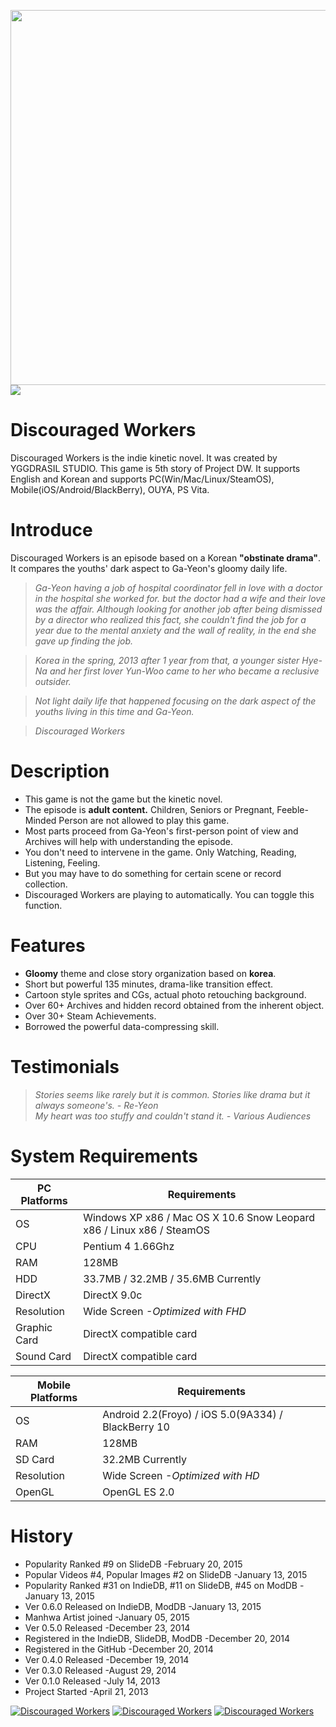 <img src="https://yggdrasil-studio.github.io/Discouraged-Workers/images/presplash.png" width="600px" /><a href="http://www.steamcommunity.com/sharedfiles/filedetails/?id=395688876" target="_blank"><img src="https://yggdrasil-studio.github.io/Discouraged-Workers/images/steam_greenlight.png" /></a>

Discouraged Workers
===================
Discouraged Workers is the indie kinetic novel. It was created by YGGDRASIL STUDIO. This game is 5th story of Project DW. It supports English and Korean and supports PC(Win/Mac/Linux/SteamOS), Mobile(iOS/Android/BlackBerry), OUYA, PS Vita.


Introduce
===================
Discouraged Workers is an episode based on a Korean **"obstinate drama"**. It compares the youths' dark aspect to Ga-Yeon's gloomy daily life.

> _Ga-Yeon having a job of hospital coordinator fell in love with a doctor in the hospital she worked for. but the doctor had a wife and their love was the affair. Although looking for another job after being dismissed by a director who realized this fact, she couldn't find the job for a year due to the mental anxiety and the wall of reality, in the end she gave up finding the job._

> _Korea in the spring, 2013 after 1 year from that, a younger sister Hye-Na and her first lover Yun-Woo came to her who became a reclusive outsider._

> _Not light daily life that happened focusing on the dark aspect of the youths living in this time and Ga-Yeon._

> _Discouraged Workers_


Description
===================
- This game is not the game but the kinetic novel.
- The episode is **adult content.** Children, Seniors or Pregnant, Feeble-Minded Person are not allowed to play this game.
- Most parts proceed from Ga-Yeon's first-person point of view and Archives will help with understanding the episode.
- You don't need to intervene in the game. Only Watching, Reading, Listening, Feeling.
- But you may have to do something for certain scene or record collection.
- Discouraged Workers are playing to automatically. You can toggle this function.


Features
===================
- **Gloomy** theme and close story organization based on **korea**.
- Short but powerful 135 minutes, drama-like transition effect.
- Cartoon style sprites and CGs, actual photo retouching background.
- Over 60+ Archives and hidden record obtained from the inherent object.
- Over 30+ Steam Achievements.
- Borrowed the powerful data-compressing skill.


Testimonials
===================
> _Stories seems like rarely but it is common. Stories like drama but it always someone's. - Re-Yeon_<br />
> _My heart was too stuffy and couldn't stand it. - Various Audiences_


System Requirements
===================
PC Platforms | Requirements
------------ | -------------
OS | Windows XP x86 / Mac OS X 10.6 Snow Leopard x86 / Linux x86 / SteamOS
CPU | Pentium 4 1.66Ghz
RAM | 128MB
HDD | 33.7MB / 32.2MB / 35.6MB Currently
DirectX | DirectX 9.0c
Resolution | Wide Screen *-Optimized with FHD*
Graphic Card | DirectX compatible card
Sound Card | DirectX compatible card

Mobile Platforms | Requirements
------------ | -------------
OS | Android 2.2(Froyo) / iOS 5.0(9A334) / BlackBerry 10
RAM | 128MB
SD Card | 32.2MB Currently
Resolution | Wide Screen *-Optimized with HD*
OpenGL | OpenGL ES 2.0


History
===================
* Popularity Ranked #9 on SlideDB -February 20, 2015
* Popular Videos #4, Popular Images #2 on SlideDB -January 13, 2015
* Popularity Ranked #31 on IndieDB, #11 on SlideDB, #45 on ModDB -January 13, 2015
* Ver 0.6.0 Released on IndieDB, ModDB -January 13, 2015
* Manhwa Artist joined -January 05, 2015
* Ver 0.5.0 Released -December 23, 2014
* Registered in the IndieDB, SlideDB, ModDB -December 20, 2014
* Registered in the GitHub -December 20, 2014
* Ver 0.4.0 Released -December 19, 2014
* Ver 0.3.0 Released -August 29, 2014
* Ver 0.1.0 Released -July 14, 2013
* Project Started -April 21, 2013

<a href="http://www.indiedb.com/games/discouraged-workers" title="View Discouraged Workers on Indie DB" target="_blank"><img src="http://button.indiedb.com/popularity/medium/games/37293.png" alt="Discouraged Workers" /></a> <a href="http://www.slidedb.com/games/discouraged-workers" title="View Discouraged Workers on Slide DB" target="_blank"><img src="http://button.slidedb.com/popularity/medium/games/37293.png" alt="Discouraged Workers" /></a> <a href="http://www.moddb.com/games/discouraged-workers" title="View Discouraged Workers on Mod DB" target="_blank"><img src="http://button.moddb.com/popularity/medium/games/37293.png" alt="Discouraged Workers" /></a>
